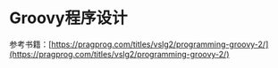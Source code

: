 # Groovy程序设计
参考书籍：[https://pragprog.com/titles/vslg2/programming-groovy-2/](https://pragprog.com/titles/vslg2/programming-groovy-2/)
